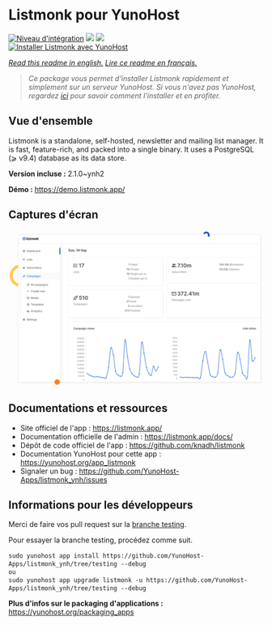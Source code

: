 # Listmonk pour YunoHost

[![Niveau d'intégration](https://dash.yunohost.org/integration/listmonk.svg)](https://dash.yunohost.org/appci/app/listmonk) ![](https://ci-apps.yunohost.org/ci/badges/listmonk.status.svg) ![](https://ci-apps.yunohost.org/ci/badges/listmonk.maintain.svg)  
[![Installer Listmonk avec YunoHost](https://install-app.yunohost.org/install-with-yunohost.svg)](https://install-app.yunohost.org/?app=listmonk)

*[Read this readme in english.](./README.md)*
*[Lire ce readme en français.](./README_fr.md)*

> *Ce package vous permet d'installer Listmonk rapidement et simplement sur un serveur YunoHost.
Si vous n'avez pas YunoHost, regardez [ici](https://yunohost.org/#/install) pour savoir comment l'installer et en profiter.*

## Vue d'ensemble

Listmonk is a standalone, self-hosted, newsletter and mailing list manager. It is fast, feature-rich, and packed into a single binary. It uses a PostgreSQL (⩾ v9.4) database as its data store.


**Version incluse :** 2.1.0~ynh2

**Démo :** https://demo.listmonk.app/

## Captures d'écran

![](./doc/screenshots/screenshot.png)

## Documentations et ressources

* Site officiel de l'app : https://listmonk.app/
* Documentation officielle de l'admin : https://listmonk.app/docs/
* Dépôt de code officiel de l'app : https://github.com/knadh/listmonk
* Documentation YunoHost pour cette app : https://yunohost.org/app_listmonk
* Signaler un bug : https://github.com/YunoHost-Apps/listmonk_ynh/issues

## Informations pour les développeurs

Merci de faire vos pull request sur la [branche testing](https://github.com/YunoHost-Apps/listmonk_ynh/tree/testing).

Pour essayer la branche testing, procédez comme suit.
```
sudo yunohost app install https://github.com/YunoHost-Apps/listmonk_ynh/tree/testing --debug
ou
sudo yunohost app upgrade listmonk -u https://github.com/YunoHost-Apps/listmonk_ynh/tree/testing --debug
```

**Plus d'infos sur le packaging d'applications :** https://yunohost.org/packaging_apps